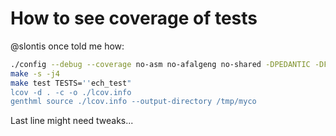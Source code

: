
# How to see coverage of tests

@slontis once told me how:

```bash
./config --debug --coverage no-asm no-afalgeng no-shared -DPEDANTIC -DFUZZING_BUILD_MODE_UNSAFE_FOR_PRODUCTION
make -s -j4
make test TESTS=''ech_test"
lcov -d . -c -o ./lcov.info
genthml source ./lcov.info --output-directory /tmp/myco
```

Last line might need tweaks...
